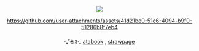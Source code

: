 <div align = "center">
  
![](https://komarev.com/ghpvc/?username=nursegetou&style=plastic&color=grey&label=_patients+revived)<br>

https://github.com/user-attachments/assets/41d21be0-51c6-4094-b9f0-51286b8f7eb4

‧₊˚❀༉‧₊ <a href="https://infnerdjo.atabook.org/">atabook</a>  ,  <a href="https://infnerdjo.straw.page">strawpage</a><br>
